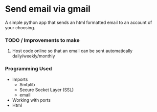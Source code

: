 #  Send email via gmail

A simple python app that sends an html formatted email to an account of your choosing. 



### TODO / Improvements to make
1. Host code online so that an email can be sent automatically daily/weekly/monthly



### Programming Used
- Imports
  - Smtplib
  - Secure Socket Layer (SSL)
  - email
- Working with ports
- Html
  